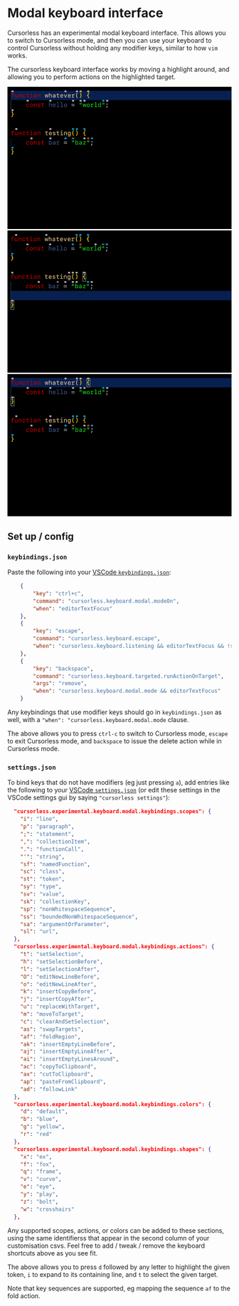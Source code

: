 # Modal keyboard interface

Cursorless has an experimental modal keyboard interface. This allows you to switch to Cursorless mode, and then you can use your keyboard to control Cursorless without holding any modifier keys, similar to how `vim` works.

The cursorless keyboard interface works by moving a highlight around, and allowing you to perform actions on the highlighted target.

![Delete demo](images/keyboardDelete.gif)
![Bring demo](images/keyboardBring.gif)
![Pour demo](images/keyboardPour.gif)

## Set up / config

### `keybindings.json`

Paste the following into your [VSCode `keybindings.json`](https://code.visualstudio.com/docs/getstarted/keybindings#_advanced-customization):

```json
    {
        "key": "ctrl+c",
        "command": "cursorless.keyboard.modal.modeOn",
        "when": "editorTextFocus"
    },
    {
        "key": "escape",
        "command": "cursorless.keyboard.escape",
        "when": "cursorless.keyboard.listening && editorTextFocus && !suggestWidgetMultipleSuggestions && !suggestWidgetVisible"
    },
    {
        "key": "backspace",
        "command": "cursorless.keyboard.targeted.runActionOnTarget",
        "args": "remove",
        "when": "cursorless.keyboard.modal.mode && editorTextFocus"
    }
```

Any keybindings that use modifier keys should go in `keybindings.json` as well, with a `"when": "cursorless.keyboard.modal.mode` clause.

The above allows you to press `ctrl-c` to switch to Cursorless mode, `escape` to exit Cursorless mode, and `backspace` to issue the delete action while in Cursorless mode.

### `settings.json`

To bind keys that do not have modifiers (eg just pressing `a`), add entries like the following to your [VSCode `settings.json`](https://code.visualstudio.com/docs/getstarted/settings#_settingsjson) (or edit these settings in the VSCode settings gui by saying `"cursorless settings"`):

```json
  "cursorless.experimental.keyboard.modal.keybindings.scopes": {
    "i": "line",
    "p": "paragraph",
    ";": "statement",
    ",": "collectionItem",
    ".": "functionCall",
    "'": "string",
    "sf": "namedFunction",
    "sc": "class",
    "st": "token",
    "sy": "type",
    "sv": "value",
    "sk": "collectionKey",
    "sp": "nonWhitespaceSequence",
    "ss": "boundedNonWhitespaceSequence",
    "sa": "argumentOrParameter",
    "sl": "url",
  },
  "cursorless.experimental.keyboard.modal.keybindings.actions": {
    "t": "setSelection",
    "h": "setSelectionBefore",
    "l": "setSelectionAfter",
    "O": "editNewLineBefore",
    "o": "editNewLineAfter",
    "k": "insertCopyBefore",
    "j": "insertCopyAfter",
    "u": "replaceWithTarget",
    "m": "moveToTarget",
    "c": "clearAndSetSelection",
    "as": "swapTargets",
    "af": "foldRegion",
    "ak": "insertEmptyLineBefore",
    "aj": "insertEmptyLineAfter",
    "ai": "insertEmptyLinesAround",
    "ac": "copyToClipboard",
    "ax": "cutToClipboard",
    "ap": "pasteFromClipboard",
    "ad": "followLink"
  },
  "cursorless.experimental.keyboard.modal.keybindings.colors": {
    "d": "default",
    "b": "blue",
    "g": "yellow",
    "r": "red"
  },
  "cursorless.experimental.keyboard.modal.keybindings.shapes": {
    "x": "ex",
    "f": "fox",
    "q": "frame",
    "v": "curve",
    "e": "eye",
    "y": "play",
    "z": "bolt",
    "w": "crosshairs"
  },
```

Any supported scopes, actions, or colors can be added to these sections, using the same identifierss that appear in the second column of your customisation csvs. Feel free to add / tweak / remove the keyboard shortcuts above as you see fit.

The above allows you to press `d` followed by any letter to highlight the given token, `i` to expand to its containing line, and `t` to select the given target.

Note that key sequences are supported, eg mapping the sequence `af` to the fold action.

